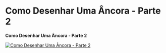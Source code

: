 # Como Desenhar Uma Âncora - Parte 2

**Como Desenhar Uma Âncora - Parte 2**

[![Como Desenhar Uma Âncora - Parte 2](https://img.youtube.com/vi/jiZcE4G9C5Y/0.jpg)](https://www.youtube.com/shorts/jiZcE4G9C5Y)
